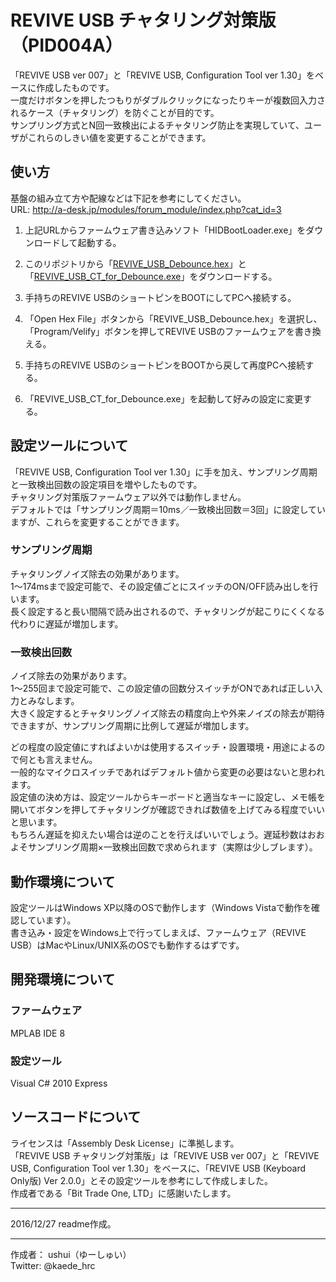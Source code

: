 # REVIVE USB チャタリング対策版（PID004A）
「REVIVE USB ver 007」と「REVIVE USB, Configuration Tool ver 1.30」をベースに作成したものです。  
一度だけボタンを押したつもりがダブルクリックになったりキーが複数回入力されるケース（チャタリング）を防ぐことが目的です。  
サンプリング方式とN回一致検出によるチャタリング防止を実現していて、ユーザがこれらのしきい値を変更することができます。  
## 使い方
基盤の組み立て方や配線などは下記を参考にしてください。  
URL: <http://a-desk.jp/modules/forum_module/index.php?cat_id=3> 

1. 上記URLからファームウェア書き込みソフト「HIDBootLoader.exe」をダウンロードして起動する。  

2. このリポジトリから「[REVIVE_USB_Debounce.hex](https://github.com/ushui/REVIVE_USB_Debounce/blob/master/REVIVE_USB_Debounce.hex)」と「[REVIVE_USB_CT_for_Debounce.exe](https://github.com/ushui/REVIVE_USB_Debounce/blob/master/REVIVE_USB_CT_for_Debounce.exe)」をダウンロードする。  

3. 手持ちのREVIVE USBのショートピンをBOOTにしてPCへ接続する。  

4. 「Open Hex File」ボタンから「REVIVE_USB_Debounce.hex」を選択し、  
「Program/Velify」ボタンを押してREVIVE USBのファームウェアを書き換える。  
6. 手持ちのREVIVE USBのショートピンをBOOTから戻して再度PCへ接続する。  

7. 「REVIVE_USB_CT_for_Debounce.exe」を起動して好みの設定に変更する。  

## 設定ツールについて
「REVIVE USB, Configuration Tool ver 1.30」に手を加え、サンプリング周期と一致検出回数の設定項目を増やしたものです。  
チャタリング対策版ファームウェア以外では動作しません。  
デフォルトでは「サンプリング周期＝10ms／一致検出回数＝3回」に設定していますが、これらを変更することができます。  
### サンプリング周期
チャタリングノイズ除去の効果があります。  
1～174msまで設定可能で、その設定値ごとにスイッチのON/OFF読み出しを行います。  
長く設定すると長い間隔で読み出されるので、チャタリングが起こりにくくなる代わりに遅延が増加します。  
### 一致検出回数
ノイズ除去の効果があります。  
1～255回まで設定可能で、この設定値の回数分スイッチがONであれば正しい入力とみなします。  
大きく設定するとチャタリングノイズ除去の精度向上や外来ノイズの除去が期待できますが、サンプリング周期に比例して遅延が増加します。  

どの程度の設定値にすればよいかは使用するスイッチ・設置環境・用途によるので何とも言えません。  
一般的なマイクロスイッチであればデフォルト値から変更の必要はないと思われます。  
設定値の決め方は、設定ツールからキーボードと適当なキーに設定し、メモ帳を開いてボタンを押してチャタリングが確認できれば数値を上げてみる程度でいいと思います。  
もちろん遅延を抑えたい場合は逆のことを行えばいいでしょう。遅延秒数はおおよそサンプリング周期×一致検出回数で求められます（実際は少しブレます）。  
## 動作環境について
設定ツールはWindows XP以降のOSで動作します（Windows Vistaで動作を確認しています）。  
書き込み・設定をWindows上で行ってしまえば、ファームウェア（REVIVE USB）はMacやLinux/UNIX系のOSでも動作するはずです。
## 開発環境について
### ファームウェア
MPLAB IDE 8
### 設定ツール
Visual C# 2010 Express
## ソースコードについて
ライセンスは「Assembly Desk License」に準拠します。  
「REVIVE USB チャタリング対策版」は「REVIVE USB ver 007」と「REVIVE USB, Configuration Tool ver 1.30」をベースに、「REVIVE USB (Keyboard Only版) Ver 2.0.0」とその設定ツールを参考にして作成しました。  
作成者である「Bit Trade One, LTD」に感謝いたします。

***
2016/12/27 readme作成。
***
作成者： ushui（ゆーしゅい）  
Twitter: @kaede_hrc  
